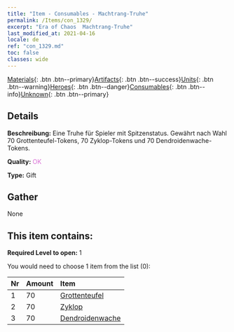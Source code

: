 ```yaml
---
title: "Item - Consumables - Machtrang-Truhe"
permalink: /Items/con_1329/
excerpt: "Era of Chaos  Machtrang-Truhe"
last_modified_at: 2021-04-16
locale: de
ref: "con_1329.md"
toc: false
classes: wide
---
```

 [Materials](/de/Items/){: .btn .btn--primary}[Artifacts](/de/Items/Artifacts/){: .btn .btn--success}[Units](/de/Items/Units/){: .btn .btn--warning}[Heroes](/de/Items/Heroes/){: .btn .btn--danger}[Consumables](/de/Items/Consumables/){: .btn .btn--info}[Unknown](/de/Items/Unknown/){: .btn .btn--primary}

## Details
 **Beschreibung:** Eine Truhe für Spieler mit Spitzenstatus. Gewährt nach Wahl 70 Grottenteufel-Tokens, 70 Zyklop-Tokens und 70 Dendroidenwache-Tokens.

 **Quality:** <span style="color: #DA70D6">OK</span>

 **Type:** Gift

## Gather

  None

## This item contains:

 **Required Level to open:** 1

 You would need to choose 1 item from the list (0):

  | Nr | Amount |     Item    |
  |:---|:-------|:------------|
  | 1 | 70 | [Grottenteufel](/de/Items/unt_230/) |  | 
  | 2 | 70 | [Zyklop](/de/Items/unt_222/) |  | 
  | 3 | 70 | [Dendroidenwache](/de/Items/unt_203/) |  | 
